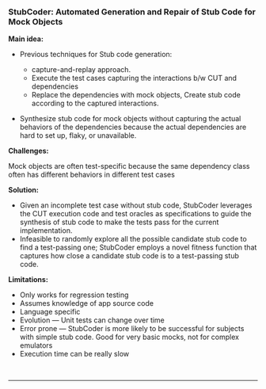 ### StubCoder: Automated Generation and Repair of Stub Code for Mock Objects
**Main idea:**

- Previous techniques for Stub code generation: 

    - capture-and-replay approach.
    - Execute the test cases capturing the interactions b/w CUT and dependencies
    - Replace the dependencies with mock objects,
    Create stub code according to the captured interactions.
- Synthesize stub code for mock objects without capturing the actual behaviors
 of the dependencies because the actual dependencies are hard to set up,
 flaky, or unavailable.

**Challenges:**

Mock objects are often test-specific because the same dependency class often has
 different behaviors in different test cases

**Solution:**

- Given an incomplete test case without stub code, StubCoder leverages the CUT execution code
 and test oracles as specifications to guide the synthesis of stub code to make the tests pass for
 the current implementation.
- Infeasible to randomly explore all the possible candidate stub code to find a test-passing one;
 StubCoder employs a novel fitness function that captures how close a candidate stub code is to a
 test-passing stub code.

**Limitations:**

- Only works for regression testing
- Assumes knowledge of app source code
- Language specific
- Evolution — Unit tests can change over time
- Error prone — StubCoder is more likely to be successful for subjects with simple stub code.
Good for very basic mocks, not for complex emulators
- Execution time can be really slow

<br>
<hr/>
